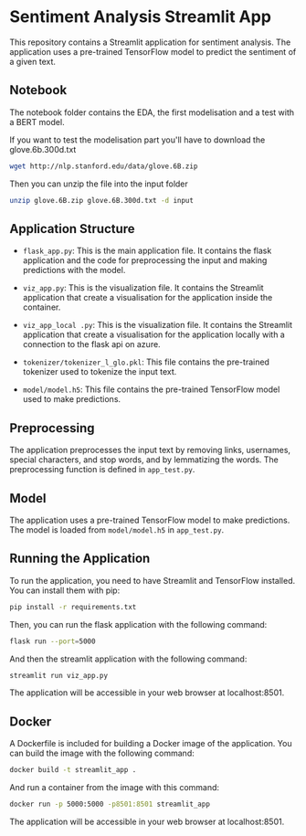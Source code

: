 # Sentiment Analysis Streamlit App

This repository contains a Streamlit application for sentiment analysis. The application uses a pre-trained TensorFlow model to predict the sentiment of a given text.

## Notebook
The notebook folder contains the EDA, the first modelisation and a test with a BERT model.

If you want to test the modelisation part you'll have to download the glove.6b.300d.txt
```bash
wget http://nlp.stanford.edu/data/glove.6B.zip
```
Then you can unzip the file into the input folder
```bash
unzip glove.6B.zip glove.6B.300d.txt -d input
```

## Application Structure

- `flask_app.py`: This is the main application file. It contains the flask application and the code for preprocessing the input and making predictions with the model.

- `viz_app.py`: This is the visualization file. It contains the Streamlit application that create a visualisation for the application inside the container.

- `viz_app_local .py`: This is the visualization file. It contains the Streamlit application that create a visualisation for the application locally with a connection to the flask api on azure.

- `tokenizer/tokenizer_l_glo.pkl`: This file contains the pre-trained tokenizer used to tokenize the input text.

- `model/model.h5`: This file contains the pre-trained TensorFlow model used to make predictions.

## Preprocessing

The application preprocesses the input text by removing links, usernames, special characters, and stop words, and by lemmatizing the words. The preprocessing function is defined in `app_test.py`.

## Model

The application uses a pre-trained TensorFlow model to make predictions. The model is loaded from `model/model.h5` in `app_test.py`.

## Running the Application

To run the application, you need to have Streamlit and TensorFlow installed. You can install them with pip:

```bash
pip install -r requirements.txt
```
Then, you can run the flask application with the following command:
```bash
flask run --port=5000
```
And then the streamlit application with the following command:
```bash
streamlit run viz_app.py
```

The application will be accessible in your web browser at localhost:8501.

## Docker

A Dockerfile is included for building a Docker image of the application. You can build the image with the following command:
```bash
docker build -t streamlit_app .
```

And run a container from the image with this command:
```bash
docker run -p 5000:5000 -p8501:8501 streamlit_app
```

The application will be accessible in your web browser at localhost:8501.